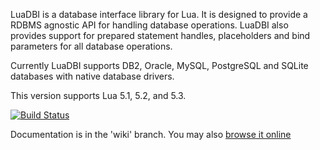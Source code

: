 LuaDBI is a database interface library for Lua. It is designed to 
provide a RDBMS agnostic API for handling database operations. 
LuaDBI also provides support for prepared statement handles, 
placeholders and bind parameters for all database operations.

Currently LuaDBI supports DB2, Oracle, MySQL, PostgreSQL and SQLite 
databases with native database drivers.

This version supports Lua 5.1, 5.2, and 5.3.

[![Build Status](https://travis-ci.org/mwild1/luadbi.svg?branch=master)](https://travis-ci.org/mwild1/luadbi)

Documentation is in the 'wiki' branch. You may also 
[browse it online](https://zadzmo.org/code/luadbi/wiki)
